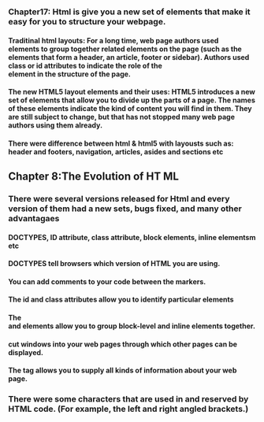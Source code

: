 ### Chapter17: Html is give you a new set of elements that make it easy for you to structure your webpage.
#### Traditinal html layouts: For a long time, web page authors used <div> elements to group together related elements on the page (such as the elements that form a header, an article, footer or sidebar). Authors used class or id attributes to indicate the role of the <div> element in the structure of the page.
#### The new HTML5 layout elements and their uses: HTML5 introduces a new set of elements that allow you to divide up the parts of a page. The names of these elements indicate the kind of content you will find in them. They are still subject to change, but that has not stopped many web page authors using them already.
#### There were difference between html & html5 with layousts such as: header and footers, navigation, articles, asides and sections etc

## Chapter 8:The Evolution of HT ML 
### There were several versions released for Html and every version of them had a new sets, bugs fixed, and many other advantagaes 
#### DOCTYPES, ID attribute, class attribute, block elements, inline elementsm etc
#### DOCTYPES tell browsers which version of HTML you are using.
#### You can add comments to your code between the <!-- and --> markers.
#### The id and class attributes allow you to identify particular elements
#### The <div> and <span> elements allow you to group block-level and inline elements together.
#### <iframes> cut windows into your web pages through which other pages can be displayed.
#### The <meta> tag allows you to supply all kinds of information about your web page.
### There were some characters that are used in and reserved by HTML code. (For example, the left and right angled brackets.)